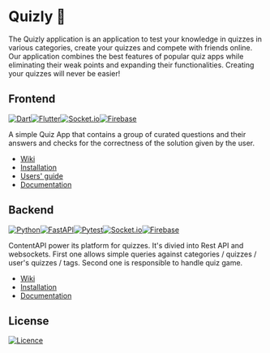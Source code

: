 # Quizly 📱
The Quizly application is an application to test your knowledge in quizzes in various categories, create your quizzes and compete with friends online. Our application combines the best features of popular quiz apps while eliminating their weak points and expanding their functionalities. Creating your quizzes will never be easier!

## Frontend
[![Dart](https://img.shields.io/static/v1?style=for-the-badge&message=Dart&color=0175C2&logo=Dart&logoColor=FFFFFF&label=)](https://dart.dev/)[![Flutter](https://img.shields.io/badge/Flutter-%2302569B.svg?style=for-the-badge&logo=Flutter&logoColor=white)](https://flutter.dev/)[![Socket.io](https://img.shields.io/badge/Socket.io-black?style=for-the-badge&logo=socket.io&badgeColor=010101)](https://pub.dev/packages/socket_io_client)[![Firebase](https://img.shields.io/badge/firebase-%23039BE5.svg?style=for-the-badge&logo=firebase)](https://firebase.google.com/)

A simple Quiz App that contains a group of curated questions and their answers and checks for the correctness of the solution given by the user.

- [Wiki](https://github.com/QuizlyTeam/quizly_app/wiki)
- [Installation](https://github.com/QuizlyTeam/quizly_app/wiki/Installation)
- [Users' guide](https://github.com/QuizlyTeam/quizly_app/wiki/Users'-guide)
- [Documentation](https://quizlyteam.github.io/quizly_app/)

## Backend
[![Python](https://img.shields.io/badge/python-3670A0?style=for-the-badge&logo=python&logoColor=ffdd54)](https://www.python.org/)[![FastAPI](https://img.shields.io/badge/FastAPI-005571?style=for-the-badge&logo=fastapi)](https://fastapi.tiangolo.com/)[![Pytest](https://img.shields.io/static/v1?style=for-the-badge&message=Pytest&color=0A9EDC&logo=Pytest&logoColor=FFFFFF&label=)](https://docs.pytest.org/en/7.2.x/)[![Socket.io](https://img.shields.io/badge/Socket.io-black?style=for-the-badge&logo=socket.io&badgeColor=010101)](https://python-socketio.readthedocs.io/en/latest/)[![Firebase](https://img.shields.io/badge/firebase-%23039BE5.svg?style=for-the-badge&logo=firebase)](https://firebase.google.com/)

ContentAPI power its platform for quizzes. It's divied into Rest API and websockets. First one allows simple queries against categories / quizzes / user's quizzes / tags. Second one is responsible to handle quiz game.

- [Wiki](https://github.com/QuizlyTeam/ContentApi/wiki)
- [Installation](https://github.com/QuizlyTeam/ContentApi/wiki/Installation)
- [Documentation](https://github.com/QuizlyTeam/ContentApi/wiki#documentation-)

## License
[![Licence](https://img.shields.io/github/license/QuizlyTeam/ContentApi?style=for-the-badge)](./LICENSE)
